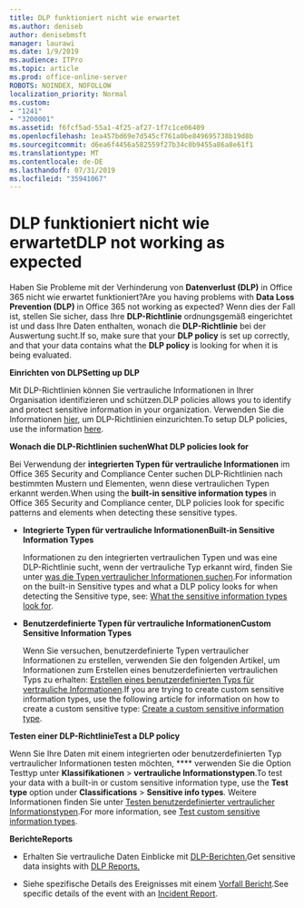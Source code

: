 ```yaml
---
title: DLP funktioniert nicht wie erwartet
ms.author: deniseb
author: denisebmsft
manager: laurawi
ms.date: 1/9/2019
ms.audience: ITPro
ms.topic: article
ms.prod: office-online-server
ROBOTS: NOINDEX, NOFOLLOW
localization_priority: Normal
ms.custom:
- "1241"
- "3200001"
ms.assetid: f6fcf5ad-55a1-4f25-af27-1f7c1ce06409
ms.openlocfilehash: 1ea457bd69e7d545cf761a0be849695738b19d8b
ms.sourcegitcommit: d6ea6f4456a582559f27b34c0b9455a86a8e61f1
ms.translationtype: MT
ms.contentlocale: de-DE
ms.lasthandoff: 07/31/2019
ms.locfileid: "35941067"
---
```

# <a name="dlp-not-working-as-expected"></a><span data-ttu-id="c6a24-102">DLP funktioniert nicht wie erwartet</span><span class="sxs-lookup"><span data-stu-id="c6a24-102">DLP not working as expected</span></span>

<span data-ttu-id="c6a24-103">Haben Sie Probleme mit der Verhinderung von **Datenverlust (DLP)** in Office 365 nicht wie erwartet funktioniert?</span><span class="sxs-lookup"><span data-stu-id="c6a24-103">Are you having problems with **Data Loss Prevention (DLP)** in Office 365 not working as expected?</span></span> <span data-ttu-id="c6a24-104">Wenn dies der Fall ist, stellen Sie sicher, dass Ihre **DLP-Richtlinie** ordnungsgemäß eingerichtet ist und dass Ihre Daten enthalten, wonach die **DLP-Richtlinie** bei der Auswertung sucht.</span><span class="sxs-lookup"><span data-stu-id="c6a24-104">If so, make sure that your **DLP policy** is set up correctly, and that your data contains what the **DLP policy** is looking for when it is being evaluated.</span></span>
  
 <span data-ttu-id="c6a24-105">**Einrichten von DLP**</span><span class="sxs-lookup"><span data-stu-id="c6a24-105">**Setting up DLP**</span></span>
  
<span data-ttu-id="c6a24-106">Mit DLP-Richtlinien können Sie vertrauliche Informationen in Ihrer Organisation identifizieren und schützen.</span><span class="sxs-lookup"><span data-stu-id="c6a24-106">DLP policies allows you to identify and protect sensitive information in your organization.</span></span> <span data-ttu-id="c6a24-107">Verwenden Sie die Informationen [hier](https://docs.microsoft.com/office365/securitycompliance/prevent-data-loss#set-up-dlp), um DLP-Richtlinien einzurichten.</span><span class="sxs-lookup"><span data-stu-id="c6a24-107">To setup DLP policies, use the information [here](https://docs.microsoft.com/office365/securitycompliance/prevent-data-loss#set-up-dlp).</span></span>
  
 <span data-ttu-id="c6a24-108">**Wonach die DLP-Richtlinien suchen**</span><span class="sxs-lookup"><span data-stu-id="c6a24-108">**What DLP policies look for**</span></span>
  
<span data-ttu-id="c6a24-109">Bei Verwendung der **integrierten Typen für vertrauliche Informationen** im Office 365 Security and Compliance Center suchen DLP-Richtlinien nach bestimmten Mustern und Elementen, wenn diese vertraulichen Typen erkannt werden.</span><span class="sxs-lookup"><span data-stu-id="c6a24-109">When using the **built-in sensitive information types** in Office 365 Security and Compliance center, DLP policies look for specific patterns and elements when detecting these sensitive types.</span></span>
  
- <span data-ttu-id="c6a24-110">**Integrierte Typen für vertrauliche Informationen**</span><span class="sxs-lookup"><span data-stu-id="c6a24-110">**Built-in Sensitive Information Types**</span></span>

    <span data-ttu-id="c6a24-111">Informationen zu den integrierten vertraulichen Typen und was eine DLP-Richtlinie sucht, wenn der vertrauliche Typ erkannt wird, finden Sie unter [was die Typen vertraulicher Informationen suchen](https://docs.microsoft.com/office365/securitycompliance/what-the-sensitive-information-types-look-for).</span><span class="sxs-lookup"><span data-stu-id="c6a24-111">For information on the built-in Sensitive types and what a DLP policy looks for when detecting the Sensitive type, see: [What the sensitive information types look for](https://docs.microsoft.com/office365/securitycompliance/what-the-sensitive-information-types-look-for).</span></span>

- <span data-ttu-id="c6a24-112">**Benutzerdefinierte Typen für vertrauliche Informationen**</span><span class="sxs-lookup"><span data-stu-id="c6a24-112">**Custom Sensitive Information Types**</span></span>

    <span data-ttu-id="c6a24-113">Wenn Sie versuchen, benutzerdefinierte Typen vertraulicher Informationen zu erstellen, verwenden Sie den folgenden Artikel, um Informationen zum Erstellen eines benutzerdefinierten vertraulichen Typs zu erhalten: [Erstellen eines benutzerdefinierten Typs für vertrauliche Informationen](https://docs.microsoft.com/office365/securitycompliance/create-a-custom-sensitive-information-type).</span><span class="sxs-lookup"><span data-stu-id="c6a24-113">If you are trying to create custom sensitive information types, use the following article for information on how to create a custom sensitive type: [Create a custom sensitive information type](https://docs.microsoft.com/office365/securitycompliance/create-a-custom-sensitive-information-type).</span></span>

<span data-ttu-id="c6a24-114">**Testen einer DLP-Richtlinie**</span><span class="sxs-lookup"><span data-stu-id="c6a24-114">**Test a DLP policy**</span></span>

<span data-ttu-id="c6a24-115">Wenn Sie Ihre Daten mit einem integrierten oder benutzerdefinierten Typ vertraulicher Informationen testen möchten, \*\*\*\* verwenden Sie die Option Testtyp unter **Klassifikationen** > **vertrauliche Informationstypen**.</span><span class="sxs-lookup"><span data-stu-id="c6a24-115">To test your data with a built-in or custom sensitive information type, use the **Test type** option under **Classifications** > **Sensitive info types**.</span></span> <span data-ttu-id="c6a24-116">Weitere Informationen finden Sie unter [Testen benutzerdefinierter vertraulicher Informationstypen](https://docs.microsoft.com/en-us/office365/securitycompliance/create-a-custom-sensitive-information-type#test-custom-sensitive-information-types-in-the-security--compliance-center).</span><span class="sxs-lookup"><span data-stu-id="c6a24-116">For more information, see [Test custom sensitive information types](https://docs.microsoft.com/en-us/office365/securitycompliance/create-a-custom-sensitive-information-type#test-custom-sensitive-information-types-in-the-security--compliance-center).</span></span>

 <span data-ttu-id="c6a24-117">**Berichte**</span><span class="sxs-lookup"><span data-stu-id="c6a24-117">**Reports**</span></span>
  
- <span data-ttu-id="c6a24-118">Erhalten Sie vertrauliche Daten Einblicke mit [DLP-Berichten.](https://docs.microsoft.com/office365/securitycompliance/data-loss-prevention-policies#dlp-reports)</span><span class="sxs-lookup"><span data-stu-id="c6a24-118">Get sensitive data insights with [DLP Reports.](https://docs.microsoft.com/office365/securitycompliance/data-loss-prevention-policies#dlp-reports)</span></span>

- <span data-ttu-id="c6a24-119">Siehe spezifische Details des Ereignisses mit einem [Vorfall Bericht](https://docs.microsoft.com/office365/securitycompliance/data-loss-prevention-policies#incident-reports).</span><span class="sxs-lookup"><span data-stu-id="c6a24-119">See specific details of the event with an [Incident Report](https://docs.microsoft.com/office365/securitycompliance/data-loss-prevention-policies#incident-reports).</span></span>

